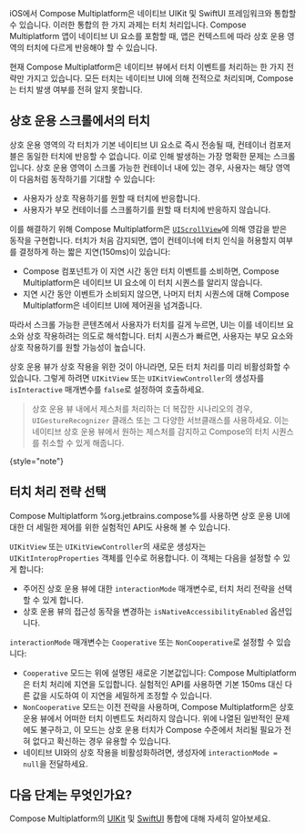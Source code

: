 [//]: # (title: iOS에서 상호 운용성을 통한 터치 이벤트 처리)

iOS에서 Compose Multiplatform은 네이티브 UIKit 및 SwiftUI 프레임워크와 통합할 수 있습니다. 이러한 통합의 한 가지 과제는 터치 처리입니다. Compose Multiplatform 앱이 네이티브 UI 요소를 포함할 때, 앱은 컨텍스트에 따라 상호 운용 영역의 터치에 다르게 반응해야 할 수 있습니다.

현재 Compose Multiplatform은 네이티브 뷰에서 터치 이벤트를 처리하는 한 가지 전략만 가지고 있습니다. 모든 터치는 네이티브 UI에 의해 전적으로 처리되며, Compose는 터치 발생 여부를 전혀 알지 못합니다.

## 상호 운용 스크롤에서의 터치

상호 운용 영역의 각 터치가 기본 네이티브 UI 요소로 즉시 전송될 때, 컨테이너 컴포저블은 동일한 터치에 반응할 수 없습니다. 이로 인해 발생하는 가장 명확한 문제는 스크롤입니다. 상호 운용 영역이 스크롤 가능한 컨테이너 내에 있는 경우, 사용자는 해당 영역이 다음처럼 동작하기를 기대할 수 있습니다:

*   사용자가 상호 작용하기를 원할 때 터치에 반응합니다.
*   사용자가 부모 컨테이너를 스크롤하기를 원할 때 터치에 반응하지 않습니다.

이를 해결하기 위해 Compose Multiplatform은 [`UIScrollView`](https://developer.apple.com/documentation/uikit/uiscrollview)에 의해 영감을 받은 동작을 구현합니다. 터치가 처음 감지되면, 앱이 컨테이너에 터치 인식을 허용할지 여부를 결정하게 하는 짧은 지연(150ms)이 있습니다:

*   Compose 컴포넌트가 이 지연 시간 동안 터치 이벤트를 소비하면, Compose Multiplatform은 네이티브 UI 요소에 이 터치 시퀀스를 알리지 않습니다.
*   지연 시간 동안 이벤트가 소비되지 않으면, 나머지 터치 시퀀스에 대해 Compose Multiplatform은 네이티브 UI에 제어권을 넘겨줍니다.

따라서 스크롤 가능한 콘텐츠에서 사용자가 터치를 길게 누르면, UI는 이를 네이티브 요소와 상호 작용하려는 의도로 해석합니다. 터치 시퀀스가 빠르면, 사용자는 부모 요소와 상호 작용하기를 원할 가능성이 높습니다.

상호 운용 뷰가 상호 작용을 위한 것이 아니라면, 모든 터치 처리를 미리 비활성화할 수 있습니다. 그렇게 하려면 `UIKitView` 또는 `UIKitViewController`의 생성자를 `isInteractive` 매개변수를 `false`로 설정하여 호출하세요.

> 상호 운용 뷰 내에서 제스처를 처리하는 더 복잡한 시나리오의 경우, `UIGestureRecognizer` 클래스 또는 그 다양한 서브클래스를 사용하세요.
> 이는 네이티브 상호 운용 뷰에서 원하는 제스처를 감지하고 Compose의 터치 시퀀스를 취소할 수 있게 해줍니다.
>
{style="note"}

## 터치 처리 전략 선택
<secondary-label ref="Experimental"/>

Compose Multiplatform %org.jetbrains.compose%를 사용하면 상호 운용 UI에 대한 더 세밀한 제어를 위한 실험적인 API도 사용해 볼 수 있습니다.

`UIKitView` 또는 `UIKitViewController`의 새로운 생성자는 `UIKitInteropProperties` 객체를 인수로 허용합니다. 이 객체는 다음을 설정할 수 있게 합니다:

*   주어진 상호 운용 뷰에 대한 `interactionMode` 매개변수로, 터치 처리 전략을 선택할 수 있게 합니다.
*   상호 운용 뷰의 접근성 동작을 변경하는 `isNativeAccessibilityEnabled` 옵션입니다.

`interactionMode` 매개변수는 `Cooperative` 또는 `NonCooperative`로 설정할 수 있습니다:

*   `Cooperative` 모드는 위에 설명된 새로운 기본값입니다: Compose Multiplatform은 터치 처리에 지연을 도입합니다. 실험적인 API를 사용하면 기본 150ms 대신 다른 값을 시도하여 이 지연을 세밀하게 조정할 수 있습니다.
*   `NonCooperative` 모드는 이전 전략을 사용하며, Compose Multiplatform은 상호 운용 뷰에서 어떠한 터치 이벤트도 처리하지 않습니다. 위에 나열된 일반적인 문제에도 불구하고, 이 모드는 상호 운용 터치가 Compose 수준에서 처리될 필요가 전혀 없다고 확신하는 경우 유용할 수 있습니다.
*   네이티브 UI와의 상호 작용을 비활성화하려면, 생성자에 `interactionMode = null`을 전달하세요.

## 다음 단계는 무엇인가요?

Compose Multiplatform의 [UIKit](compose-uikit-integration.md) 및 [SwiftUI](compose-swiftui-integration.md) 통합에 대해 자세히 알아보세요.